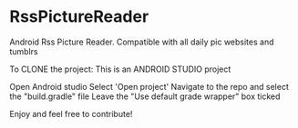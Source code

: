 RssPictureReader
================

Android Rss Picture Reader. Compatible with all daily pic websites and tumblrs

To CLONE the project: This is an ANDROID STUDIO project

Open Android studio
Select 'Open project'
Navigate to the repo and select the "build.gradle" file
Leave the "Use default grade wrapper" box ticked

Enjoy and feel free to contribute!
